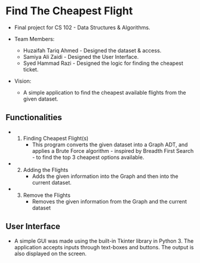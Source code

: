 # Find The Cheapest Flight

- Final project for CS 102 - Data Structures & Algorithms.
- Team Members:
  - Huzaifah Tariq Ahmed - Designed the dataset & access.
  - Samiya Ali Zaidi - Designed the User Interface.
  - Syed Hammad Razi - Designed the logic for finding the cheapest ticket.
    
- Vision:
  - A simple application to find the cheapest available flights from the given dataset.

## Functionalities
- 1. Finding Cheapest Flight(s)
     - This program converts the given dataset into a Graph ADT, and applies a Brute Force algorithm - inspired by Breadth First Search - to find the top 3 cheapest options available.

- 2. Adding the Flights
     - Adds the given information into the Graph and then into the current dataset.

- 3. Remove the Flights
     - Removes the given information from the Graph and the current dataset

## User Interface
- A simple GUI was made using the built-in Tkinter library in Python 3. The application accepts inputs through text-boxes and buttons. The output is also displayed on the screen.
